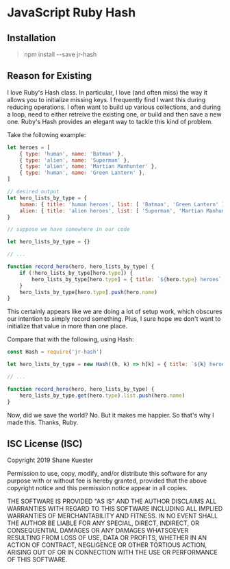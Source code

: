# JavaScript Ruby Hash

## Installation

> npm install --save jr-hash

## Reason for Existing

I love Ruby's Hash class. In particular, I love (and often miss) the way it allows you to initialize missing keys. I frequently find I want this during reducing operations. I often want to build up various collections, and during a loop, need to either retreive the existing one, or build and then save a new one. Ruby's Hash provides an elegant way to tackle this kind of problem.

Take the following example:

```javascript
let heroes = [
    { type: 'human', name: 'Batman' },
    { type: 'alien', name: 'Superman' },
    { type: 'alien', name: 'Martian Manhunter' },
    { type: 'human', name: 'Green Lantern' },
]

// desired output
let hero_lists_by_type = {
    human: { title: 'human heroes', list: [ 'Batman', 'Green Lantern' ] },
    alien: { title: 'alien heroes', list: [ 'Superman', 'Martian Manhunter' ] },
}

// suppose we have somewhere in our code

let hero_lists_by_type = {}

// ...

function record_hero(hero, hero_lists_by_type) {
    if (!hero_lists_by_type[hero.type]) {
        hero_lists_by_type[hero.type] = { title: `${hero.type} heroes`, list: [] }
    }
    hero_lists_by_type[hero.type].push(hero.name)
}
```

This certainly appears like we are doing a lot of setup work, which obscures our intention to simply record something. Plus, I sure hope we don't want to initialize that value in more than one place.

Compare that with the following, using Hash:

```javascript
const Hash = require('jr-hash')

let hero_lists_by_type = new Hash((h, k) => h[k] = { title: `${k} heroes`, list: [] }))

// ...

function record_hero(hero, hero_lists_by_type) {
    hero_lists_by_type.get(hero.type).list.push(hero.name)
}
```

Now, did we save the world? No. But it makes me happier. So that's why I made this. Thanks, Ruby.



## ISC License (ISC)
Copyright 2019 Shane Kuester

Permission to use, copy, modify, and/or distribute this software for any purpose with or without fee is hereby granted, provided that the above copyright notice and this permission notice appear in all copies.

THE SOFTWARE IS PROVIDED "AS IS" AND THE AUTHOR DISCLAIMS ALL WARRANTIES WITH REGARD TO THIS SOFTWARE INCLUDING ALL IMPLIED WARRANTIES OF MERCHANTABILITY AND FITNESS. IN NO EVENT SHALL THE AUTHOR BE LIABLE FOR ANY SPECIAL, DIRECT, INDIRECT, OR CONSEQUENTIAL DAMAGES OR ANY DAMAGES WHATSOEVER RESULTING FROM LOSS OF USE, DATA OR PROFITS, WHETHER IN AN ACTION OF CONTRACT, NEGLIGENCE OR OTHER TORTIOUS ACTION, ARISING OUT OF OR IN CONNECTION WITH THE USE OR PERFORMANCE OF THIS SOFTWARE.